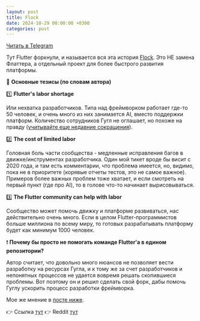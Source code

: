 ```yaml
---
layout: post
title: Flock
date: 2024-10-29 00:00:00 +0300
categories: post
---
```


[Читать в Telegram](https://t.me/fluttermiddlepodcast/348)

Тут Flutter форкнули, и называется вся эта история
[Flock](https://flutterfoundation.dev/blog/posts/we-are-forking-flutter-this-is-why/). Это НЕ замена Флаттера, а
отдельный проект для более быстрого развития платформы.

📝 **Основные тезисы (по словам автора)**

1️⃣ **Flutter's labor shortage**

Или нехватка разработчиков. Типа над фреймворком работает где-то 50 человек, и очень много из них занимается AI, вместо
поддержки платформ. Количество сотрудников Гугл не оглашает, но похоже на правду ([учитывайте еще недавние
сокращения](https://t.me/fluttermiddlepodcast/204)).

2️⃣ **The cost of limited labor**

Головная боль части сообщества - медленные исправления багов в движке/инструментах разработчика. Один мой тикет вроде бы
висит с 2020 года, и там есть комментарии, что проблема имеется, но, видимо, пока не в приоритете (корявые отчеты
тестов, это не самое важное). Примеров более важных проблем тоже хватает, и если смотреть на первый пункт (где про AI),
то в голове что-то начинает вырисовываться.

3️⃣ **The Flutter community can help with labor**

Сообщество может помочь движку и платформе развиваться, нас действительно очень много. Если в целом
Flutter-программистов больше миллиона по всему миру, то готовых разрабатывать платформу будет как минимум 1000 человек.

❗ **Почему бы просто не помогать команде Flutter'а в едином репозитории?**

Автор считает, что довольно много нюансов не позволяет вести разработку на ресурсах Гугла, и к тому же за счет
разработчиков и непонятных процессов не удается вовремя решать скопившиеся проблемы. Вот поэтому он и решил сделать свой
форк, дабы помочь Гуглу ускорить процесс разработки фреймворка.

Мое же мнение в [посте ниже](https://t.me/fluttermiddlepodcast/349).

👉 Ссылка [тут](https://flutterfoundation.dev/blog/posts/we-are-forking-flutter-this-is-why/)
👉 Reddit [тут](https://www.reddit.com/r/FlutterDev/comments/1gebnd1/were_forking_flutter_this_is_why/)

